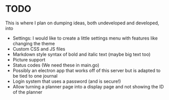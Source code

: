 # TODO
This is where I plan on dumping ideas, both undeveloped and developed, into

  * Settings:
    I would like to create a little settings menu with features like changing the theme
  * Custom CSS and JS files
  * Markdown style syntax of bold and italic text (maybe big text too)
  * Picture support
  * Status codes (We need these in main.go)
  * Possibly an electron app that works off of this server but is adapted to be tied to one journal
  * Login system that uses a password (and is secure!)
  * Allow turning a planner page into a display page and not showing the ID of the planner
  

